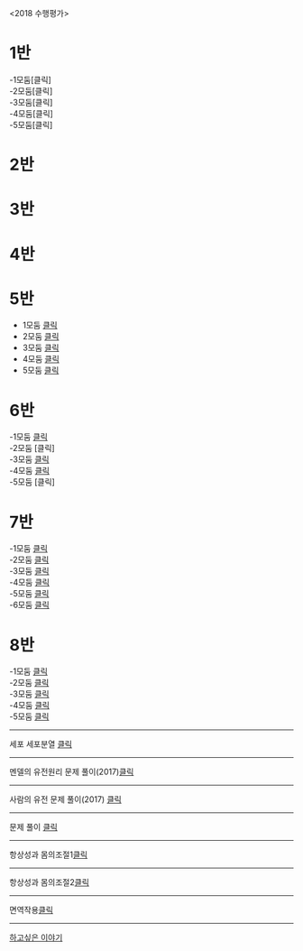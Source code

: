  
<2018 수행평가>  
# 1반
-1모둠[클릭]  
-2모둠[클릭]  
-3모둠[클릭]  
-4모둠[클릭]  
-5모둠[클릭]  

# 2반
# 3반
# 4반
# 5반  
- 1모둠 [클릭](https://youtu.be/jxuqN70p-mE) 
- 2모둠 [클릭](https://youtu.be/Szu7-1cgXBY)
- 3모둠 [클릭](https://youtu.be/CheEidwcbnw)
- 4모둠 [클릭](https://youtu.be/yy87fwpyKLM)
- 5모둠 [클릭](https://youtu.be/nc6RMNLGS8Q)    

# 6반      
-1모둠 [클릭](https://youtu.be/8QIml9DVWM0)  
-2모둠 [클릭]  
-3모둠 [클릭](https://youtu.be/GOV7sCgDFkY)  
-4모둠 [클릭](https://youtu.be/kSs-y24r45s)    
-5모둠 [클릭]  

# 7반  
-1모둠 [클릭](https://youtu.be/V6lQ9rK2cxM)   
-2모둠 [클릭](https://youtu.be/T-k6VnyipVs)  
-3모둠 [클릭](https://youtu.be/YqdFg8tJH2M)   
-4모둠 [클릭](https://youtu.be/0D_sxJ0z2-g)   
-5모둠 [클릭](https://youtu.be/VaGiNHtl21g)  
-6모둠 [클릭](https://youtu.be/KDCrVlfA6KA)    

# 8반  
-1모둠 [클릭](https://youtu.be/8zL-cnQYPoQ)   
-2모둠 [클릭](https://youtu.be/OH7sJKxVUNo)  
-3모둠 [클릭](https://youtu.be/PVp9AaqJxDw)   
-4모둠 [클릭](https://youtu.be/qPz_Zg3C3bI)   
-5모둠 [클릭](https://youtu.be/UPUHZPQmftM)   

***  



세포 세포분열 [클릭](https://youtu.be/ag-y_Ix0eHw)    
***  
멘델의 유전원리 문제 풀이(2017)[클릭](https://youtu.be/N_FI_YIA5Yw)    
***  
사람의 유전 문제 풀이(2017) [클릭](https://youtu.be/UHtfhYY9v_o)      
***  
문제 풀이 [클릭](https://youtu.be/gt6QWPhgipM)  
***   

항상성과 몸의조절1[클릭](https://youtu.be/_iG46Am9IFM)   
***   
항상성과 몸의조절2[클릭](https://youtu.be/ycIynM7INOA)   
***

면역작용[클릭](https://youtu.be/_u_CtA4ppSM)   

***   

[하고싶은 이야기](http://padlet.com/dreamkii816/25)
